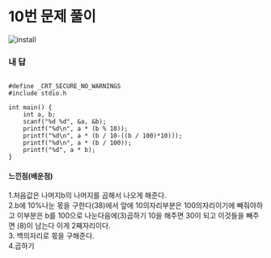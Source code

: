 # 10번 문제 풀이
![install](https://user-images.githubusercontent.com/81015704/118239342-98874380-b4d4-11eb-9165-a4e98990fd0e.png)

### 내 답
<pre><code>
#define _CRT_SECURE_NO_WARNINGS
#include stdio.h

int main() {
	int a, b;
	scanf("%d %d", &a, &b);
	printf("%d\n", a * (b % 10));
	printf("%d\n", a * (b / 10-((b / 100)*10)));
	printf("%d\n", a * (b / 100));
	printf("%d", a * b);
}
</code></pre>


#### 느낀점(배운점)
1.처음값은 나머지b의 나머지를 곱해서 나오게 해준다.<br>
2.b에 10%나눈 몫을 구한다(38)에서 앞에 10의자리부분은 100의자리이기에 빼줘야하고
이부분은 b를 100으로 나눈다음에(3)곱하기 10을 해주면 30이 되고 이것들을 빼주면 (8)이 남는다 이게 2째자리이다.<br>
3. 백의자리로 몫을 구해준다.<br>
4.곱하기
